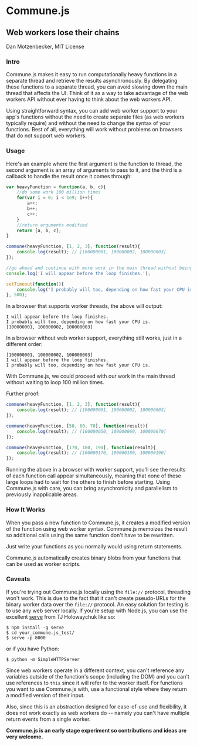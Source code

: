 # Commune.js
## Web workers lose their chains
Dan Motzenbecker, MIT License

### Intro
Commune.js makes it easy to run computationally heavy functions in a separate thread and retrieve the results asynchronously. By delegating these functions to a separate thread, you can avoid slowing down the main thread that affects the UI. Think of it as a way to take advantage of the web workers API without ever having to think about the web workers API.

Using straightforward syntax, you can add web worker support to your app's functions without the need to create separate files (as web workers typically require) and without the need to change the syntax of your functions. Best of all, everything will work without problems on browsers that do not support web workers.


### Usage
Here's an example where the first argument is the function to thread, the second argument is an array of arguments to pass to it, and the third is a callback to handle the result once it comes through:

```javascript
var heavyFunction = function(a, b, c){
    //do some work 100 million times
    for(var i = 0; i < 1e9; i++){
        a++;
        b++;
        c++;
    }
    //return arguments modified
    return [a, b, c];
}

commune(heavyFunction, [1, 2, 3], function(result){
    console.log(result); // [100000001, 100000002, 100000003]
});

//go ahead and continue with more work in the main thread without being held up:
console.log('I will appear before the loop finishes.');

setTimeout(function(){
    console.log('I probably will too, depending on how fast your CPU is.');
}, 500);

```

In a browser that supports worker threads, the above will output:

```
I will appear before the loop finishes.
I probably will too, depending on how fast your CPU is.
[100000001, 100000002, 100000003]
```

In a browser without web worker support, everything still works, just in a different order:

```
[100000001, 100000002, 100000003]
I will appear before the loop finishes.
I probably will too, depending on how fast your CPU is.
```

With Commune.js, we could proceed with our work in the main thread without waiting to loop 100 million times.

Further proof:

```javascript
commune(heavyFunction, [1, 2, 3], function(result){
    console.log(result); // [100000001, 100000002, 100000003]
});

commune(heavyFunction, [50, 60, 70], function(result){
    console.log(result); // [100000050, 100000060, 100000070]
});

commune(heavyFunction, [170, 180, 190], function(result){
    console.log(result); // [100000170, 100000180, 100000190]
});
```

Running the above in a browser with worker support, you'll see the results of each function call appear simultaneously, meaning that none of these large loops had to wait for the others to finish before starting. Using Commune.js with care, you can bring asynchronicity and parallelism to previously inapplicable areas.


### How It Works
When you pass a new function to Commune.js, it creates a modified version of the function using web worker syntax. Commune.js memoizes the result so additional calls using the same function don't have to be rewritten.

Just write your functions as you normally would using return statements.

Commune.js automatically creates binary blobs from your functions that can be used as worker scripts.


### Caveats
If you're trying out Commune.js locally using the `file://` protocol, threading won't work. This is due to the fact that it can't create pseudo-URLs for the binary worker data over the `file://` protocol. An easy solution for testing is to use any web server locally. If you're setup with Node.js, you can use the excellent [serve](https://github.com/visionmedia/serve) from TJ Holowaychuk like so:

```
$ npm install -g serve
$ cd your_commune.js_test/
$ serve -p 8000
```

or if you have Python:

```
$ python -m SimpleHTTPServer
```

Since web workers operate in a different context, you can't reference any variables outside of the function's scope (including the DOM) and you can't use references to `this` since it will refer to the worker itself. For functions you want to use Commune.js with, use a functional style where they return a modified version of their input.

Also, since this is an abstraction designed for ease-of-use and flexibility, it does not work exactly as web workers do -- namely you can't have multiple return events from a single worker.

__Commune.js is an early stage experiment so contributions and ideas are very welcome.__
